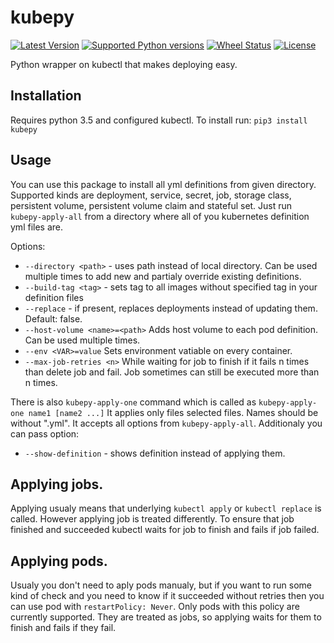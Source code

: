 # kubepy

[![Latest Version](https://img.shields.io/pypi/v/kubepy.svg)](https://github.com/socialwifi/kubepy/blob/master/CHANGELOG.md)
[![Supported Python versions](https://img.shields.io/pypi/pyversions/kubepy.svg)](https://pypi.python.org/pypi/kubepy/)
[![Wheel Status](https://img.shields.io/pypi/wheel/kubepy.svg)](https://pypi.python.org/pypi/kubepy/)
[![License](https://img.shields.io/pypi/l/kubepy.svg)](https://github.com/socialwifi/kubepy/blob/master/LICENSE)

Python wrapper on kubectl that makes deploying easy.

## Installation
Requires python 3.5 and configured kubectl. To install run:
`pip3 install kubepy`

## Usage
You can use this package to install all yml definitions from given directory.
Supported kinds are deployment, service, secret, job, storage class, persistent volume,
persistent volume claim and stateful set.
Just run `kubepy-apply-all` from a directory where all of you kubernetes definition yml files are.

Options:
* `--directory <path>` - uses path instead of local directory.
  Can be used multiple times to add new and partialy override existing definitions.
* `--build-tag <tag>` - sets tag to all images without specified tag in your definition files
* `--replace` - if present, replaces deployments instead of updating them. Default: false.
* `--host-volume <name>=<path>` Adds host volume to each pod definition. Can be used multiple times.
* `--env <VAR>=value` Sets environment vatiable on every container.
* `--max-job-retries <n>` While waiting for job to finish if it fails n times than delete job and fail.
  Job sometimes can still be executed more than n times.

There is also `kubepy-apply-one` command which is called as `kubepy-apply-one name1 [name2 ...]`
It applies only files selected files. Names should be without ".yml".
It accepts all options from `kubepy-apply-all`. Additionaly you can pass option:
* `--show-definition` - shows definition instead of applying them.

## Applying jobs.
Applying usualy means that underlying `kubectl apply` or `kubectl replace` is called. However applying job is treated differently.
To ensure that job finished and succeeded kubectl waits for job to finish and fails if job failed.

## Applying pods.
Usualy you don't need to aply pods manualy, but if you want to run some kind of check and you need to know if it succeeded without retries then you can use pod with `restartPolicy: Never`. Only pods with this policy are currently supported. They are treated as jobs, so applying waits for them to finish and fails if they fail.

